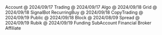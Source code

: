 ﻿Account      @ 2024/09/17
Trading      @ 2024/09/17
Algo         @ 2024/09/18
Grid         @ 2024/09/18
SignalBot 
RecurringBuy @ 2024/09/18
CopyTrading  @ 2024/09/19
Public       @ 2024/09/18
Block        @ 2024/08/09
Spread       @ 2024/09/19
Rubik        @ 2024/09/19
Funding
SubAccount
Financial
Broker
Affiliate
